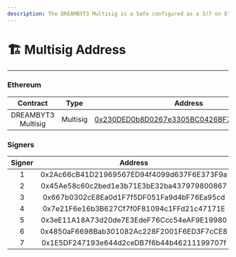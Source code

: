 ```yaml
---
description: The DREAMBYT3 Multisig is a Safe configured as a 3/7 on Ethereum Mainnet.
---
```


# 🏗 Multisig Address

***

### Ethereum

|      Contract      |   Type   |                                                        Address                                                        |
| :----------------: | :------: | :-------------------------------------------------------------------------------------------------------------------: |
| DREAMBYT3 Multisig | Multisig | [0x230DED0b8D0267e3305BC0426BF71d093e6d6f99](https://etherscan.io/address/0x230ded0b8d0267e3305bc0426bf71d093e6d6f99) |

### Signers

| Signer |                   Address                  |
| :----: | :----------------------------------------: |
|    1   | 0x2Ac66cB41D21969567ED94f4099d637F6E373F9a |
|    2   | 0x45Ae58c60c2bed1e3b71E3bE32ba437979800867 |
|    3   | 0x667b0302cE8Ea0d1F7f5DF051Fa9d4bF76Ea95cd |
|    4   | 0x7e21F6e16b3B627Cf7f0F81094c1FFd21c47171E |
|    5   | 0x3eE11A18A73d20de7E3EdeF76Ccc54eAF9E19980 |
|    6   | 0x4850aF6698Bab301082Ac228F2001F6ED3F7cCE8 |
|    7   | 0x1E5DF247193e644d2ceDB7f6b44b46211199707f |

